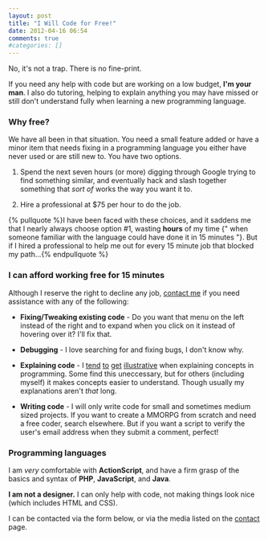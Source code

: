 ```yaml
---
layout: post
title: "I Will Code for Free!"
date: 2012-04-16 06:54
comments: true
#categories: []
---
```

No, it's not a trap. There is no fine-print.

If you need any help with code but are working on a low budget, **I'm your man**. I also do tutoring, helping to explain anything you may have missed or still don't understand fully when learning a new programming language.<!-- more -->

### Why free? ###

We have all been in that situation. You need a small feature added or have a minor item that needs fixing in a programming language you either have never used or are still new to. You have two options.

1. Spend the next seven hours (or more) digging through Google trying to find something similar, and eventually hack and slash together something that _sort of_ works the way you want it to.

2. Hire a professional at $75 per hour to do the job.

{% pullquote %}I have been faced with these choices, and it saddens me that I nearly always choose option #1, wasting **hours** of my time {" when someone familiar with the language could have done it in 15 minutes "}. But if I hired a professional to help me out for every 15 minute job that blocked my path...{% endpullquote %}

### I can afford working free for 15 minutes ###

Although I reserve the right to decline any job, [contact me](/contact) if you need assistance with any of the following:

 * **Fixing/Tweaking existing code** - Do you want that menu on the left instead of the right and to expand when you click on it instead of hovering over it? I'll fix that.
 
 * **Debugging** - I love searching for and fixing bugs, I don't know why.
 
 * **Explaining code** - I [tend](http://iqandreas.github.com/actionscript/understanding-the-as3-event-system/part-1-the-basics/) [to](http://www.kirupa.com/forum/showthread.php?334440-Video-scrubber-positioning-problems) [get](http://www.kirupa.com/forum/showthread.php?275077-1203-No-default-constructor) [illustrative](http://www.kirupa.com/forum/showthread.php?324256-1-class-to-multiple-library-assets-error-1203) when explaining concepts in programming. Some find this uneccessary, but for others (including myself) it makes concepts easier to understand. Though usually my explanations aren't _that_ long.

 * **Writing code** - I will only write code for small and sometimes medium sized projects. If you want to create a MMORPG from scratch and need a free coder, search elsewhere. But if you want a script to verify the user's email address when they submit a comment, perfect!
 

### Programming languages ###

I am _very_ comfortable with **ActionScript**, and have a firm grasp of the basics and syntax of **PHP**, **JavaScript**, and **Java**.

**I am not a designer.** I can only help with code, not making things look nice (which includes HTML and CSS).


I can be contacted via the form below, or via the media listed on the [contact](/contact) page.
